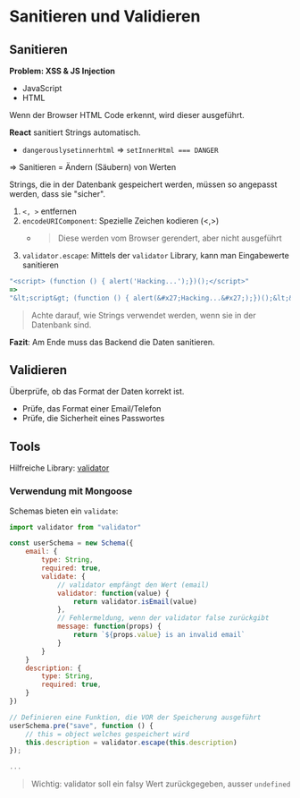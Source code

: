 # Sanitieren und Validieren

## Sanitieren

**Problem: XSS & JS Injection**

- JavaScript
- HTML

Wenn der Browser HTML Code erkennt, wird dieser ausgeführt.

**React** sanitiert Strings automatisch.

- `dangerouslysetinnerhtml` => `setInnerHtml === DANGER`

=> Sanitieren = Ändern (Säubern) von Werten

Strings, die in der Datenbank gespeichert werden, müssen so angepasst werden, dass sie "sicher".

1. `<, >` entfernen
2. `encodeURIComponent`: Spezielle Zeichen kodieren (<,>)
   - > Diese werden vom Browser gerendert, aber nicht ausgeführt
3. `validator.escape`: Mittels der `validator` Library, kann man Eingabewerte sanitieren

```js
"<script> (function () { alert('Hacking...');})();</script>"
=>
"&lt;script&gt; (function () { alert(&#x27;Hacking...&#x27;);})();&lt;&#x2F;script&gt;"
```

> Achte darauf, wie Strings verwendet werden, wenn sie in der Datenbank sind.

**Fazit**: Am Ende muss das Backend die Daten sanitieren.

## Validieren

Überprüfe, ob das Format der Daten korrekt ist.

- Prüfe, das Format einer Email/Telefon
- Prüfe, die Sicherheit eines Passwortes

## Tools

Hilfreiche Library: [validator](https://www.npmjs.com/package/validator)

### Verwendung mit Mongoose

Schemas bieten ein `validate`:

```js
import validator from "validator"

const userSchema = new Schema({
    email: {
        type: String,
        required: true,
        validate: {
            // validator empfängt den Wert (email)
            validator: function(value) {
                return validator.isEmail(value)
            },
            // Fehlermeldung, wenn der validator false zurückgibt
            message: function(props) {
                return `${props.value} is an invalid email`
            }
        }
    }
    description: {
        type: String,
        required: true,
    }
})

// Definieren eine Funktion, die VOR der Speicherung ausgeführt
userSchema.pre("save", function () {
    // this = object welches gespeichert wird
    this.description = validator.escape(this.description)
});

...
```

> Wichtig: validator soll ein falsy Wert zurückgegeben, ausser `undefined`
